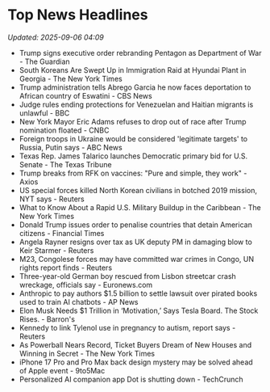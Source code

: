 # Top News Headlines

_Updated: 2025-09-06 04:09_

- Trump signs executive order rebranding Pentagon as Department of War - The Guardian
- South Koreans Are Swept Up in Immigration Raid at Hyundai Plant in Georgia - The New York Times
- Trump administration tells Abrego Garcia he now faces deportation to African country of Eswatini - CBS News
- Judge rules ending protections for Venezuelan and Haitian migrants is unlawful - BBC
- New York Mayor Eric Adams refuses to drop out of race after Trump nomination floated - CNBC
- Foreign troops in Ukraine would be considered 'legitimate targets' to Russia, Putin says - ABC News
- Texas Rep. James Talarico launches Democratic primary bid for U.S. Senate - The Texas Tribune
- Trump breaks from RFK on vaccines: "Pure and simple, they work" - Axios
- US special forces killed North Korean civilians in botched 2019 mission, NYT says - Reuters
- What to Know About a Rapid U.S. Military Buildup in the Caribbean - The New York Times
- Donald Trump issues order to penalise countries that detain American citizens - Financial Times
- Angela Rayner resigns over tax as UK deputy PM in damaging blow to Keir Starmer - Reuters
- M23, Congolese forces may have committed war crimes in Congo, UN rights report finds - Reuters
- Three-year-old German boy rescued from Lisbon streetcar crash wreckage, officials say - Euronews.com
- Anthropic to pay authors $1.5 billion to settle lawsuit over pirated books used to train AI chatbots - AP News
- Elon Musk Needs $1 Trillion in ‘Motivation,’ Says Tesla Board. The Stock Rises. - Barron's
- Kennedy to link Tylenol use in pregnancy to autism, report says - Reuters
- As Powerball Nears Record, Ticket Buyers Dream of New Houses and Winning in Secret - The New York Times
- iPhone 17 Pro and Pro Max back design mystery may be solved ahead of Apple event - 9to5Mac
- Personalized AI companion app Dot is shutting down - TechCrunch